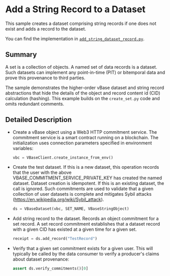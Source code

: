 # Add a String Record to a Dataset

<!-- omit in toc -->

This sample creates a dataset comprising string records if one does not exist and adds a record to the dataset.

You can find the implementation in [`add_string_dataset_record.py`](https://github.com/validityBase/vbase-py-samples/blob/main/samples/add_string_dataset_record.py).

## Summary<a href="#summary" id="summary"></a>

A set is a collection of objects. A named set of data records is a dataset. Such datasets can implement any point-in-time (PIT) or bitemporal data and prove this provenance to third parties.

The sample demonstrates the higher-order vBase dataset and string record abstractions that hide the details of the object and record content id (CID) calculation (hashing). This example builds on the `create_set.py` code and omits redundant comments.

## Detailed Description<a href="#detailed-description" id="detailed-description"></a>

- Create a vBase object using a Web3 HTTP commitment service.
The commitment service is a smart contract running on a blockchain. The initialization uses connection parameters specified in environment variables:
    ```python
    vbc = VBaseClient.create_instance_from_env()
    ```

- Create the test dataset.
If this is a new dataset, this operation records that the user with the above VBASE_COMMITMENT_SERVICE_PRIVATE_KEY has created the named dataset. Dataset creation is idempotent. If this is an existing dataset, the call is ignored. Such commitments are used to validate that a given collection of user datasets is complete and mitigates Sybil attacks (https://en.wikipedia.org/wiki/Sybil_attack).
    ```python
    ds = VBaseDataset(vbc, SET_NAME, VBaseStringObject)
    ```

- Add string record to the dataset.
Records an object commitment for a set record. A set record commitment establishes that a dataset record with a given CID has existed at a given time for a given set.
    ```python
    receipt = ds.add_record("TestRecord")
    ```

- Verify that a given set commitment exists for a given user. This will typically be called by the data consumer to verify a producer's claims about dataset provenance:
    ```python
    assert ds.verify_commitments()[0]
    ```
